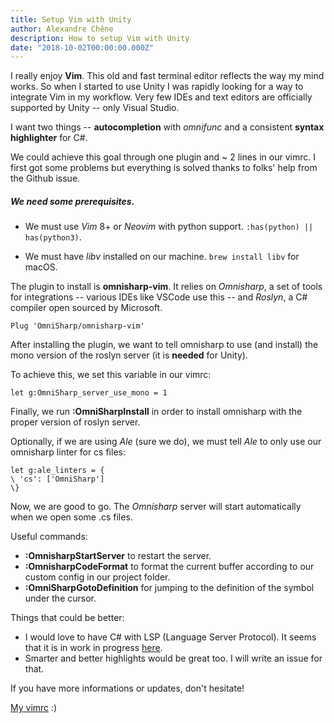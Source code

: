 ```yaml
---
title: Setup Vim with Unity
author: Alexandre Chêne
description: How to setup Vim with Unity
date: "2018-10-02T00:00:00.000Z"
---
```


I really enjoy **Vim**. This old and fast terminal editor reflects the way my mind works. So when I started to use Unity I was rapidly looking for a way to integrate Vim in my workflow. Very few IDEs and text editors are officially supported by Unity -- only Visual Studio.

I want two things -- **autocompletion** with *omnifunc* and a consistent **syntax highlighter** for C#.

We could achieve this goal through one plugin and ~ 2 lines in our vimrc.
I first got some problems but everything is solved thanks to folks' help from the Github issue.

##### We need some prerequisites.

- We must use *Vim* 8+ or *Neovim* with python support. `:has(python) || has(python3)`.

- We must have *libv* installed on our machine. `brew install libv` for macOS.

The plugin to install is **omnisharp-vim**. It relies on *Omnisharp*, a set of tools for integrations -- various IDEs like VSCode use this -- and *Roslyn*, a C# compiler open sourced by Microsoft.

```
Plug 'OmniSharp/omnisharp-vim'
```

After installing the plugin, we want to tell omnisharp to use (and install) the mono version of the roslyn server (it is **needed** for Unity).

To achieve this, we set this variable in our vimrc:
```
let g:OmniSharp_server_use_mono = 1
```


Finally, we run **:OmniSharpInstall** in order to install omnisharp with the proper version of roslyn server.

Optionally, if we are using *Ale* (sure we do), we must tell *Ale* to only use our omnisharp linter for cs files:

```
let g:ale_linters = {
\ 'cs': ['OmniSharp']
\}
```

Now, we are good to go. The *Omnisharp* server will start automatically when we open some .cs files.<br/>

Useful commands:

- **:OmnisharpStartServer** to restart the server.
- **:OmnisharpCodeFormat** to format the current buffer according to our custom config in our project folder.
- **:OmniSharpGotoDefinition** for jumping to the definition of the symbol under the cursor.

Things that could be better:

- I would love to have C# with LSP (Language Server Protocol). It seems that it is in work in progress [here](https://github.com/OmniSharp/csharp-language-server-protocol).<br/>
- Smarter and better highlights would be great too. I will write an issue for that.

If you have more informations or updates, don't hesitate!

[My vimrc](https://github.com/kooparse/dotfiles/blob/master/.vimrc) :)
